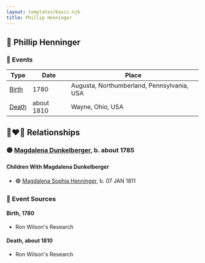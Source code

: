 ```yaml
---
layout: templates/basic.njk
title: Phillip Henninger
---
```

## 🔵 Phillip Henninger

### 📆 Events

Type | Date | Place
------ | ------ | ------
[Birth](#event-a316c72b-52df-4f09-a323-2b17b944e2a8) | 1780 | Augusta, Northumberland, Pennsylvania, USA
[Death](#event-8fb47f8a-6251-4b7a-bd5e-a6a073f49e8c) | about 1810 | Wayne, Ohio, USA

## 👩‍❤️‍👨 Relationships

### 🟣 [Magdalena Dunkelberger](/people/9/94381550), b. about 1785

#### Children With Magdalena Dunkelberger
* 🟣 [Magdalena Sophia Henninger](/people/6/64241610), b. 07 JAN 1811
### 📰 Event Sources

#### <a id="event-a316c72b-52df-4f09-a323-2b17b944e2a8"></a> Birth, 1780
* Ron Wilson's Research

#### <a id="event-8fb47f8a-6251-4b7a-bd5e-a6a073f49e8c"></a> Death, about 1810
* Ron Wilson's Research